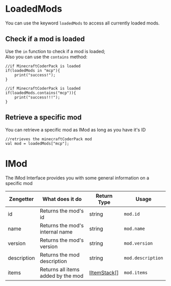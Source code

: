 # LoadedMods

You can use the keyword `loadedMods` to access all currently loaded mods.

## Check if a mod is loaded

Use the `in` function to check if a mod is loaded;  
Also you can use the `contains` method:
```
//if MinecraftCoderPack is loaded
if(loadedMods in "mcp"){
	print("success!");
}

//if MinecraftCoderPack is loaded
if(loadedMods.contains("mcp")){
	print("success!!!");
}
```

## Retrieve a specific mod
You can retrieve a specific mod as IMod as long as you have it's ID

```
//retrieves the minecraftCoderPack mod
val mod = loadedMods["mcp"];
```

# IMod
The IMod Interface provides you with some general information on a specific mod

| Zengetter   | What does it do                    | Return Type                               | Usage             |
|-------------|------------------------------------|-------------------------------------------|-------------------|
| id          | Returns the mod's id               | string                                    | `mod.id`          |
| name        | Returns the mod's internal name    | string                                    | `mod.name`        |
| version     | Returns the mod's version          | string                                    | `mod.version`     |
| description | Returns the mod description        | string                                    | `mod.description` |
| items       | Returns all items added by the mod | [IItemStack](/Vanilla/Items/IItemStack)[] | `mod.items`       |